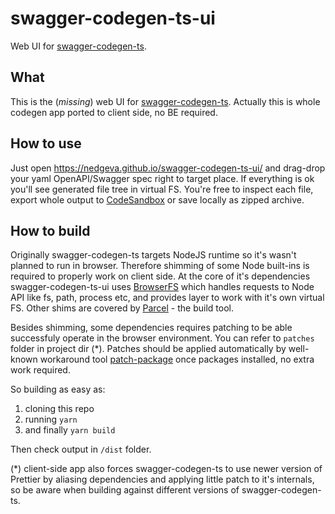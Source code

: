 # swagger-codegen-ts-ui
Web UI for [swagger-codegen-ts](https://github.com/devexperts/swagger-codegen-ts).

## What
This is the (_missing_) web UI for [swagger-codegen-ts](https://github.com/devexperts/swagger-codegen-ts). Actually this is whole codegen app ported to client side, no BE required.

## How to use
Just open https://nedgeva.github.io/swagger-codegen-ts-ui/ and drag-drop your yaml OpenAPI/Swagger spec right to target place. If everything is ok you'll see generated file tree in virtual FS. You're free to inspect each file, export whole output to [CodeSandbox](https://codesandbox.io/) or save locally as zipped archive.

## How to build
Originally swagger-codegen-ts targets NodeJS runtime so it's wasn't planned to run in browser. Therefore shimming of some Node built-ins is required to properly work on client side. At the core of it's dependencies swagger-codegen-ts-ui uses [BrowserFS](https://github.com/rektide/browserfs) which handles requests to Node API like fs, path, process etc, and provides layer to work with it's own virtual FS. Other shims are covered by [Parcel](https://github.com/parcel-bundler/parcel) - the build tool.

Besides shimming, some dependencies requires patching to be able successfuly operate in the browser environment. You can refer to `patches` folder in project dir (*). Patches should be applied automatically by well-known workaround tool [patch-package](https://github.com/ds300/patch-package) once packages installed, no extra work required.

So building as easy as:
1. cloning this repo
2. running `yarn`
3. and finally `yarn build`

Then check output in `/dist` folder.

(*) client-side app also forces swagger-codegen-ts to use newer version of Prettier by aliasing dependencies and applying little patch to it's internals, so be aware when building against different versions of swagger-codegen-ts.
